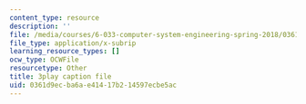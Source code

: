 ```yaml
---
content_type: resource
description: ''
file: /media/courses/6-033-computer-system-engineering-spring-2018/0361d9ecba6ae41417b214597ecbe5ac_r2_-2KW76ec.srt
file_type: application/x-subrip
learning_resource_types: []
ocw_type: OCWFile
resourcetype: Other
title: 3play caption file
uid: 0361d9ec-ba6a-e414-17b2-14597ecbe5ac
---
```

